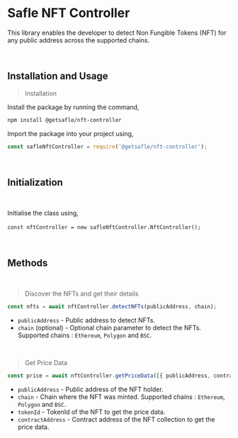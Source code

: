 # **Safle NFT Controller**

This library enables the developer to detect Non Fungible Tokens (NFT) for any public address across the supported chains.

<br>

## **Installation and Usage**

> Installation

Install the package by running the command,

```sh
npm install @getsafle/nft-controller
```

Import the package into your project using,

```js
const safleNftController = require('@getsafle/nft-controller');
```

<br>

## Initialization

<br>

Initialise the class using,

`const nftController = new safleNftController.NftController();` 

<br>

## Methods

<br>

> Discover the NFTs and get their details

```js
const nfts = await nftController.detectNFTs(publicAddress, chain);
```

* `publicAddress` - Public address to detect NFTs.
* `chain` (optional) - Optional chain parameter to detect the NFTs. Supported chains : `Ethereum`, `Polygon` and `BSC`.

<br>

> Get Price Data

```js
const price = await nftController.getPriceData([{ publicAddress, contractAddress, tokenId, chain }]);
```

* `publicAddress` - Public address of the NFT holder.
* `chain` - Chain where the NFT was minted. Supported chains : `Ethereum`, `Polygon` and `BSC`.
* `tokenId` - TokenId of the NFT to get the price data.
* `contractAddress` - Contract address of the NFT collection to get the price data.
